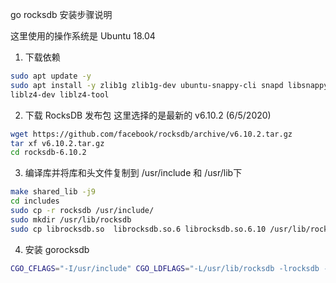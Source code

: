 go rocksdb 安装步骤说明

这里使用的操作系统是 Ubuntu 18.04

1. 下载依赖
```bash
sudo apt update -y
sudo apt install -y zlib1g zlib1g-dev ubuntu-snappy-cli snapd libsnappy-dev bzip2 libbz2-dev zstd libzstd-dev \
liblz4-dev liblz4-tool 
```

2. 下载 RocksDB 发布包
这里选择的是最新的 v6.10.2 (6/5/2020)
```bash
wget https://github.com/facebook/rocksdb/archive/v6.10.2.tar.gz
tar xf v6.10.2.tar.gz
cd rocksdb-6.10.2
```

3. 编译库并将库和头文件复制到 /usr/include 和 /usr/lib下
```bash
make shared_lib -j9
cd includes
sudo cp -r rocksdb /usr/include/
sudo mkdir /usr/lib/rocksdb
sudo cp librocksdb.so  librocksdb.so.6 librocksdb.so.6.10 /usr/lib/rocksdb
```

4. 安装 gorocksdb
```bash
CGO_CFLAGS="-I/usr/include" CGO_LDFLAGS="-L/usr/lib/rocksdb -lrocksdb -lstdc++ -lm -lz -lbz2 -lsnappy -llz4 -lzstd" go get github.com/tecbot/gorocksdb
```
